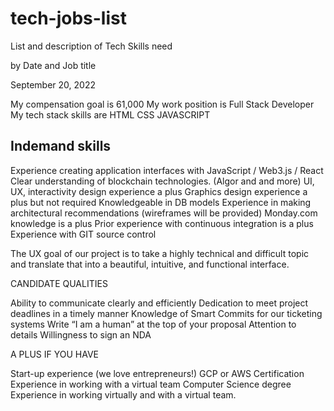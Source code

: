 # tech-jobs-list
List and description of Tech Skills need

by Date and Job title

September 20, 2022

My compensation goal is 61,000 
My work position is Full Stack Developer
My tech stack skills are HTML CSS JAVASCRIPT

## Indemand skills

Experience creating application interfaces with JavaScript / Web3.js / React
Clear understanding of blockchain technologies. (Algor and and more)
UI, UX, interactivity design experience a plus
Graphics design experience a plus but not required
Knowledgeable in DB models
Experience in making architectural recommendations (wireframes will be provided)
Monday.com knowledge is a plus
Prior experience with continuous integration is a plus
Experience with GIT source control

The UX goal of our project is to take a highly technical and difficult topic and translate that into a beautiful, intuitive, and functional interface.

CANDIDATE QUALITIES

Ability to communicate clearly and efficiently
Dedication to meet project deadlines in a timely manner
Knowledge of Smart Commits for our ticketing systems
Write “I am a human” at the top of your proposal
Attention to details
Willingness to sign an NDA

A PLUS IF YOU HAVE

Start-up experience (we love entrepreneurs!)
GCP or AWS Certification
Experience in working with a virtual team
Computer Science degree
Experience in working virtually and with a virtual team.

